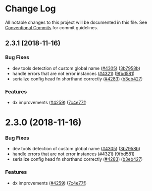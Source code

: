 # Change Log

All notable changes to this project will be documented in this file.
See [Conventional Commits](https://conventionalcommits.org) for commit guidelines.

## 2.3.1 (2018-11-16)


### Bug Fixes

* dev tools detection of custom global name ([#4305](https://github.com/nuxt/nuxt.js/issues/4305)) ([3b7958b](https://github.com/nuxt/nuxt.js/commit/3b7958b))
* handle errors that are not error instances ([#4321](https://github.com/nuxt/nuxt.js/issues/4321)) ([9fbd581](https://github.com/nuxt/nuxt.js/commit/9fbd581))
* serialize config head fn shorthand correctly ([#4283](https://github.com/nuxt/nuxt.js/issues/4283)) ([b3eb427](https://github.com/nuxt/nuxt.js/commit/b3eb427))


### Features

* dx improvements ([#4259](https://github.com/nuxt/nuxt.js/issues/4259)) ([7c4e77f](https://github.com/nuxt/nuxt.js/commit/7c4e77f))





# 2.3.0 (2018-11-16)


### Bug Fixes

* dev tools detection of custom global name ([#4305](https://github.com/nuxt/nuxt.js/issues/4305)) ([3b7958b](https://github.com/nuxt/nuxt.js/commit/3b7958b))
* handle errors that are not error instances ([#4321](https://github.com/nuxt/nuxt.js/issues/4321)) ([9fbd581](https://github.com/nuxt/nuxt.js/commit/9fbd581))
* serialize config head fn shorthand correctly ([#4283](https://github.com/nuxt/nuxt.js/issues/4283)) ([b3eb427](https://github.com/nuxt/nuxt.js/commit/b3eb427))


### Features

* dx improvements ([#4259](https://github.com/nuxt/nuxt.js/issues/4259)) ([7c4e77f](https://github.com/nuxt/nuxt.js/commit/7c4e77f))
